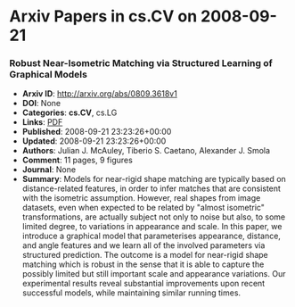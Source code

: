 # Arxiv Papers in cs.CV on 2008-09-21
### Robust Near-Isometric Matching via Structured Learning of Graphical Models
- **Arxiv ID**: http://arxiv.org/abs/0809.3618v1
- **DOI**: None
- **Categories**: **cs.CV**, cs.LG
- **Links**: [PDF](http://arxiv.org/pdf/0809.3618v1)
- **Published**: 2008-09-21 23:23:26+00:00
- **Updated**: 2008-09-21 23:23:26+00:00
- **Authors**: Julian J. McAuley, Tiberio S. Caetano, Alexander J. Smola
- **Comment**: 11 pages, 9 figures
- **Journal**: None
- **Summary**: Models for near-rigid shape matching are typically based on distance-related features, in order to infer matches that are consistent with the isometric assumption. However, real shapes from image datasets, even when expected to be related by "almost isometric" transformations, are actually subject not only to noise but also, to some limited degree, to variations in appearance and scale. In this paper, we introduce a graphical model that parameterises appearance, distance, and angle features and we learn all of the involved parameters via structured prediction. The outcome is a model for near-rigid shape matching which is robust in the sense that it is able to capture the possibly limited but still important scale and appearance variations. Our experimental results reveal substantial improvements upon recent successful models, while maintaining similar running times.




